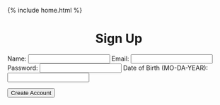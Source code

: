  {% include home.html %}
 <h1 style = "text-align: center">Sign Up</h1>

<form id="createuser">
    <label for="name">Name:</label>
    <input type="name" id="name" name="name" required>
    <label for="email">Email:</label>
    <input type="email" id="email" name="email" required>
    <label for="password">Password:</label>
    <input type="password" id="password" name="password" required>
    <label for="dob">Date of Birth (MO-DA-YEAR):</label>
    <input type="dob" id="dob" name="dob" required>

  
  <button type="submit">Create Account</button>
</form>


  

<script>

  function inputper(event) {
      event.preventDefault();

      const data = new FormData(event.target);
      const urldata = new URLSearchParams(data).toString();

      const url = "https://breadbops.gq/api/person/post?email=" + email +"&password=" + password + "&name=" + name + "&dob=" + dob;
      //Lowkey ion think this should be local host
      fetch("https://everittcheng.tk/api/person/post/?" + urldata, {
        method: 'POST', 
        mode: 'cors', 
        cache: 'no-cache', 
        credentials: 'include', 
        headers: {
          "Content-Type": "application/json"
        }
      })
      window.alert(urldata);
  }

  const make = document.getElementById("createuser");
  make.addEventListener("submit", inputper);


</script>